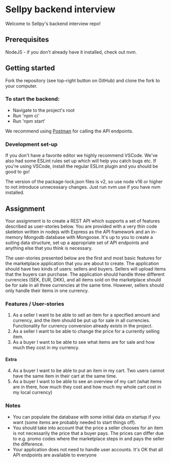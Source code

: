 # Sellpy backend interview

Welcome to Sellpy's backend interview repo!

## Prerequisites
NodeJS - if you don't already have it installed, check out nvm.

## Getting started
Fork the repository (see top-right button on GitHub) and clone the fork to your computer.

### To start the backend:
- Navigate to the project's root
- Run 'npm ci'
- Run 'npm start'

We recommend using [Postman](https://www.postman.com/) for calling the API endpoints.

### Development set-up
If you don't have a favorite editor we highly recommend VSCode. We've also had some ESLint rules set up which will help you catch bugs etc. If you're using VSCode, install the regular ESLint plugin and you should be good to go!

The version of the package-lock.json files is v2, so use node v16 or higher to not introduce unnecessary changes. Just run nvm use if you have nvm installed.

## Assignment

Your assignment is to create a REST API which supports a set of features described as user-stories below. You are provided with a very thin code skeleton written in nodejs with Express as the API framework and an in-memory Mongodb database with Mongoose. It's up to you to create a suiting data structure, set up a appropriate set of API endpoints and anything else that you think is necessary.

The user-stories presented below are the first and most basic features for the marketplace application that you are about to create. The application should have two kinds of users: sellers and buyers. Sellers will upload items that the buyers can purchase. The application should handle three different currencies (SEK, EUR, DKK), and all items sold on the marketplace should be for sale in all three currencies at the same time. However, sellers should only handle their items in one currency. 

### Features / User-stories

1. As a seller I want to be able to sell an item for a specified amount and currency, and the item should be put up for sale in all currencies. Functionality for currency conversion already exists in the project.
2. As a seller I want to be able to change the price for a currently selling item.
3. As a buyer I want to be able to see what items are for sale and how much they cost in my currency.

#### Extra

4. As a buyer I want to be able to put an item in my cart. Two users cannot have the same item in their cart at the same time.
5. As a buyer I want to be able to see an overview of my cart (what items are in there, how much they cost and how much my whole cart cost in my local currency)

### Notes

- You can populate the database with some initial data on startup if you want (some items are probably needed to start things off).
- You should take into account that the price a seller chooses for an item is not necessarily the price that a buyer pays. The prices can differ due to e.g. promo codes where the marketplace steps in and pays the seller the difference.
- Your application does not need to handle user accounts. It's OK that all API endpoints are available to everyone

